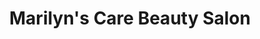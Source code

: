 ---
title: "Marilyn's Care Beauty Salon"
url: /bellefontaine-neighbors/marilyns-care-beauty-salon/
shop: Friseur
---